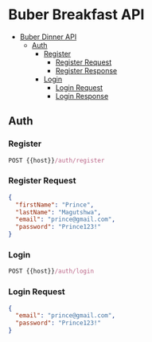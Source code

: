 # Buber Breakfast API

- [Buber Dinner API](#buber-breakfast-api)
  - [Auth](#auth)
    - [Register](#register)
        - [Register Request](#register-request)
        - [Register Response](#register-response)
    - [Login](#register)
        - [Login Request](#login-request)
        - [Login Response](#login-response)

## Auth

### Register

```js
POST {{host}}/auth/register
```

### Register Request

```json
{
  "firstName": "Prince",
  "lastName": "Magutshwa",
  "email": "prince@gmail.com",
  "password": "Prince123!"
}
```

### Login

```js
POST {{host}}/auth/login
```

### Login Request

```json
{
  "email": "prince@gmail.com",
  "password": "Prince123!"
}
```